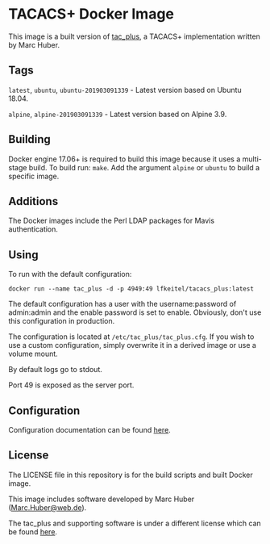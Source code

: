 # TACACS+ Docker Image

This image is a built version of [tac_plus](http://www.pro-bono-publico.de/projects/),
a TACACS+ implementation written by Marc Huber.

## Tags

`latest`, `ubuntu`, `ubuntu-201903091339` - Latest version based on Ubuntu 18.04.

`alpine`, `alpine-201903091339` - Latest version based on Alpine 3.9.

## Building

Docker engine 17.06+ is required to build this image because it uses a multi-stage build.
To build run: `make`. Add the argument `alpine` or `ubuntu` to build a specific image.

## Additions

The Docker images include the Perl LDAP packages for Mavis authentication.

## Using

To run with the default configuration:

```
docker run --name tac_plus -d -p 4949:49 lfkeitel/tacacs_plus:latest
```

The default configuration has a user with the username:password of admin:admin
and the enable password is set to enable. Obviously, don't use this configuration
in production.

The configuration is located at `/etc/tac_plus/tac_plus.cfg`. If you wish to use
a custom configuration, simply overwrite it in a derived image or use a volume mount.

By default logs go to stdout.

Port 49 is exposed as the server port.

## Configuration

Configuration documentation can be found
[here](http://www.pro-bono-publico.de/projects/unpacked/doc/tac_plus.pdf).

## License

The LICENSE file in this repository is for the build scripts and built Docker image.

This image includes software developed by Marc Huber (Marc.Huber@web.de).

The tac_plus and supporting software is under a different license which can be found
[here](http://www.pro-bono-publico.de/projects/unpacked/LICENSE).
